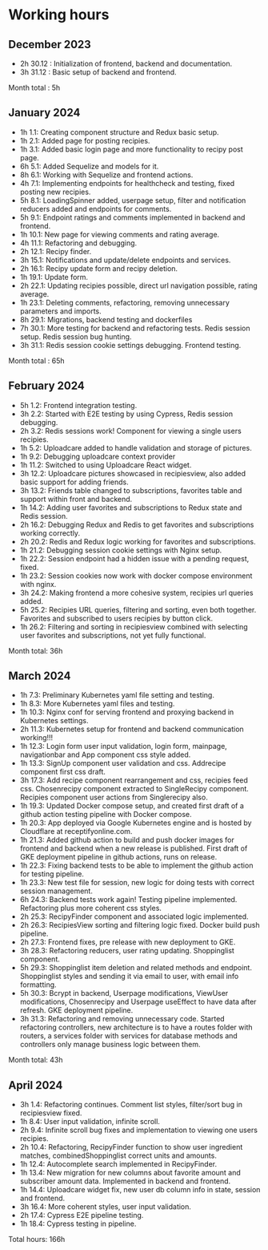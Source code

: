 # Working hours

## December 2023
- 2h 30.12 : Initialization of frontend, backend and documentation.
- 3h 31.12 : Basic setup of backend and frontend.

Month total : 5h 

## January 2024
- 1h 1.1: Creating component structure and Redux basic setup.
- 1h 2.1: Added page for posting recipies.
- 1h 3.1: Added basic login page and more functionality to recipy post page.
- 6h 5.1: Added Sequelize and models for it.
- 8h 6.1: Working with Sequelize and frontend actions.
- 4h 7.1: Implementing endpoints for healthcheck and testing, fixed posting new recipies.
- 5h 8.1: LoadingSpinner added, userpage setup, filter and notification reducers added and endpoints for comments.
- 5h 9.1: Endpoint ratings and comments implemented in backend and frontend.
- 1h 10.1: New page for viewing comments and rating average.
- 4h 11.1: Refactoring and debugging.
- 2h 12.1: Recipy finder.
- 3h 15.1: Notifications and update/delete endpoints and services.
- 2h 16.1: Recipy update form and recipy deletion.
- 1h 19.1: Update form.
- 2h 22.1: Updating recipies possible, direct url navigation possible, rating average.
- 1h 23.1: Deleting comments, refactoring, removing unnecessary parameters and imports. 
- 8h 29.1: Migrations, backend testing and dockerfiles
- 7h 30.1: More testing for backend and refactoring tests. Redis session setup. Redis session bug hunting.
- 3h 31.1: Redis session cookie settings debugging. Frontend testing.

Month total : 65h

## February 2024
- 5h 1.2: Frontend integration testing.
- 3h 2.2: Started with E2E testing by using Cypress, Redis session debugging.
- 2h 3.2: Redis sessions work! Component for viewing a single users recipies.
- 1h 5.2: Uploadcare added to handle validation and storage of pictures.
- 1h 9.2: Debugging uploadcare context provider 
- 1h 11.2: Switched to using Uploadcare React widget. 
- 3h 12.2: Uploadcare pictures showcased in recipiesview, also added basic support for adding friends. 
- 3h 13.2: Friends table changed to subscriptions, favorites table and support within front and backend.
- 1h 14.2: Adding user favorites and subscriptions to Redux state and Redis session. 
- 2h 16.2: Debugging Redux and Redis to get favorites and subscriptions working correctly.  
- 2h 20.2: Redis and Redux logic working for favorites and subscriptions.
- 1h 21.2: Debugging session cookie settings with Nginx setup. 
- 1h 22.2: Session endpoint had a hidden issue with a pending request, fixed. 
- 1h 23.2: Session cookies now work with docker compose environment with nginx.
- 3h 24.2: Making frontend a more cohesive system, recipies url queries added.
- 5h 25.2: Recipies URL queries, filtering and sorting, even both together. Favorites and subscribed to users recipies by button click.
- 1h 26.2: Filtering and sorting in recipiesview combined with selecting user favorites and subscriptions, not yet fully functional.

Month total: 36h

## March 2024
- 1h 7.3: Preliminary Kubernetes yaml file setting and testing.
- 1h 8.3: More Kubernetes yaml files and testing.
- 1h 10.3: Nginx conf for serving frontend and proxying backend in Kubernetes settings. 
- 2h 11.3: Kubernetes setup for frontend and backend communication working!!!
- 1h 12.3: Login form user input validation, login form, mainpage, navigationbar and App component css style added.
- 1h 13.3: SignUp component user validation and css. Addrecipe component first css draft. 
- 3h 17.3: Add recipe component rearrangement and css, recipies feed css. Chosenrecipy component extracted to SingleRecipy component. Recipies component user actions from Singlerecipy also.
- 1h 19.3: Updated Docker compose setup, and created first draft of a github action testing pipeline with Docker compose.
- 1h 20.3: App deployed via Google Kubernetes engine and is hosted by Cloudflare at receptifyonline.com.
- 1h 21.3: Added github action to build and push docker images for frontend and backend when a new release is published. First draft of GKE deployment pipeline in github actions, runs on release.
- 1h 22.3: Fixing backend tests to be able to implement the github action for testing pipeline.
- 1h 23.3: New test file for session, new logic for doing tests with correct session management.
- 6h 24.3: Backend tests work again! Testing pipeline implemented. Refactoring plus more coherent css styles. 
- 2h 25.3: RecipyFinder component and associated logic implemented.
- 2h 26.3: RecipiesView sorting and filtering logic fixed. Docker build push pipeline.
- 2h 27.3: Frontend fixes, pre release with new deployment to GKE.
- 3h 28.3: Refactoring reducers, user rating updating. Shoppinglist component.
- 5h 29.3: Shoppinglist item deletion and related methods and endpoint. Shoppinglist styles and sending it via email to user, with email info formatting.
- 5h 30.3: Bcrypt in backend, Userpage modifications, ViewUser modifications, Chosenrecipy and Userpage useEffect to have data after refresh. GKE deployment pipeline.
- 3h 31.3: Refactoring and removing unnecessary code. Started refactoring controllers, new architecture is to have a routes folder with routers, a services folder with services for database methods and controllers only manage business logic between them. 

Month total: 43h

## April 2024
- 3h 1.4: Refactoring continues. Comment list styles, filter/sort bug in recipiesview fixed.
- 1h 8.4: User input validation, infinite scroll.
- 2h 9.4: Infinite scroll bug fixes and implementation to viewing one users recipies.
- 2h 10.4: Refactoring, RecipyFinder function to show user ingredient matches, combinedShoppinglist correct units and amounts.
- 1h 12.4: Autocomplete search implemented in RecipyFinder.
- 1h 13.4: New migration for new columns about favorite amount and subscriber amount data. Implemented in backend and frontend. 
- 1h 14.4: Uploadcare widget fix, new user db column info in state, session and frontend. 
- 3h 16.4: More coherent styles, user input validation. 
- 2h 17.4: Cypress E2E pipeline testing.
- 1h 18.4: Cypress testing in pipeline. 

Total hours: 166h